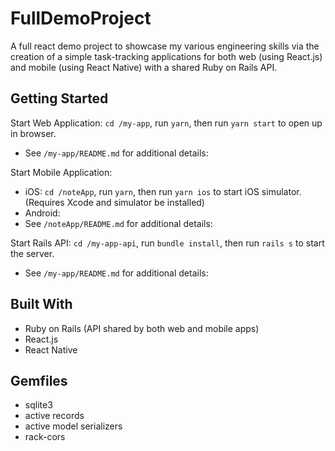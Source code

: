 # FullDemoProject
A full react demo project to showcase my various engineering skills via the creation of a simple task-tracking applications for both web (using React.js) and mobile (using React Native) with a shared Ruby on Rails API.

## Getting Started
Start Web Application: `cd /my-app`, run `yarn`, then run `yarn start` to open up in browser. 
- See `/my-app/README.md` for additional details: 

Start Mobile Application: 
- iOS: `cd /noteApp`, run `yarn`, then run `yarn ios` to start iOS simulator. (Requires Xcode and simulator be installed)
- Android: 
- See `/noteApp/README.md` for additional details: 

Start Rails API: `cd /my-app-api`, run `bundle install`, then run `rails s` to start the server.
- See `/my-app/README.md` for additional details: 
    

## Built With
- Ruby on Rails (API shared by both web and mobile apps)
- React.js
- React Native

## Gemfiles 
- sqlite3
- active records
- active model serializers
- rack-cors

